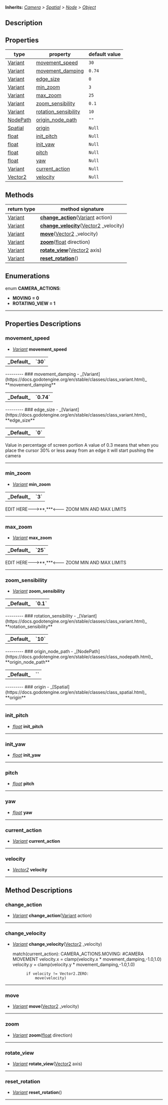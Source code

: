 **Inherits:** _[Camera](https://docs.godotengine.org/en/stable/classes/class_camera.html) > [Spatial](https://docs.godotengine.org/en/stable/classes/class_spatial.html) > [Node](https://docs.godotengine.org/en/stable/classes/class_node.html) > [Object](https://docs.godotengine.org/en/stable/classes/class_object.html)_  
## Description  
  
## Properties 
  
| type | property | default value |  
| ---- | -------- | ------------- |  
| [Variant](https://docs.godotengine.org/en/stable/classes/class_variant.html) | [movement_speed](cameracontroller#movement_speed) | `30` |  
| [Variant](https://docs.godotengine.org/en/stable/classes/class_variant.html) | [movement_damping](cameracontroller#movement_damping) | `0.74` |  
| [Variant](https://docs.godotengine.org/en/stable/classes/class_variant.html) | [edge_size](cameracontroller#edge_size) | `0` |  
| [Variant](https://docs.godotengine.org/en/stable/classes/class_variant.html) | [min_zoom](cameracontroller#min_zoom) | `3` |  
| [Variant](https://docs.godotengine.org/en/stable/classes/class_variant.html) | [max_zoom](cameracontroller#max_zoom) | `25` |  
| [Variant](https://docs.godotengine.org/en/stable/classes/class_variant.html) | [zoom_sensibility](cameracontroller#zoom_sensibility) | `0.1` |  
| [Variant](https://docs.godotengine.org/en/stable/classes/class_variant.html) | [rotation_sensibility](cameracontroller#rotation_sensibility) | `10` |  
| [NodePath](https://docs.godotengine.org/en/stable/classes/class_nodepath.html) | [origin_node_path](cameracontroller#origin_node_path) | `""` |  
| [Spatial](https://docs.godotengine.org/en/stable/classes/class_spatial.html) | [origin](cameracontroller#origin) | `Null` |  
| [float](https://docs.godotengine.org/en/stable/classes/class_float.html) | [init_pitch](cameracontroller#init_pitch) | `Null` |  
| [float](https://docs.godotengine.org/en/stable/classes/class_float.html) | [init_yaw](cameracontroller#init_yaw) | `Null` |  
| [float](https://docs.godotengine.org/en/stable/classes/class_float.html) | [pitch](cameracontroller#pitch) | `Null` |  
| [float](https://docs.godotengine.org/en/stable/classes/class_float.html) | [yaw](cameracontroller#yaw) | `Null` |  
| [Variant](https://docs.godotengine.org/en/stable/classes/class_variant.html) | [current_action](cameracontroller#current_action) | `Null` |  
| [Vector2](https://docs.godotengine.org/en/stable/classes/class_vector2.html) | [velocity](cameracontroller#velocity) | `Null` |  
  
## Methods 
  
| return type | method signature |  
| ----------- | ---------------- |  
| [Variant](https://docs.godotengine.org/en/stable/classes/class_variant.html) | **[change_action](cameracontroller#change_action)**([Variant](https://docs.godotengine.org/en/stable/classes/class_variant.html) action) |  
| [Variant](https://docs.godotengine.org/en/stable/classes/class_variant.html) | **[change_velocity](cameracontroller#change_velocity)**([Vector2](https://docs.godotengine.org/en/stable/classes/class_vector2.html) _velocity) |  
| [Variant](https://docs.godotengine.org/en/stable/classes/class_variant.html) | **[move](cameracontroller#move)**([Vector2](https://docs.godotengine.org/en/stable/classes/class_vector2.html) _velocity) |  
| [Variant](https://docs.godotengine.org/en/stable/classes/class_variant.html) | **[zoom](cameracontroller#zoom)**([float](https://docs.godotengine.org/en/stable/classes/class_float.html) direction) |  
| [Variant](https://docs.godotengine.org/en/stable/classes/class_variant.html) | **[rotate_view](cameracontroller#rotate_view)**([Vector2](https://docs.godotengine.org/en/stable/classes/class_vector2.html) axis) |  
| [Variant](https://docs.godotengine.org/en/stable/classes/class_variant.html) | **[reset_rotation](cameracontroller#reset_rotation)**() |  
  
## Enumerations  
  
  
enum **CAMERA_ACTIONS**: 
  
- **MOVING = 0**  
- **ROTATING_VIEW = 1**  
---------
  
## Properties Descriptions  
  
### movement_speed 
- _[Variant](https://docs.godotengine.org/en/stable/classes/class_variant.html)_ **movement_speed**  
  
<table><tbody>  
<tr> <th>_Default_</th> <th>`30`</th> </tr>  
</tbody></table>  
---------
### movement_damping 
- _[Variant](https://docs.godotengine.org/en/stable/classes/class_variant.html)_ **movement_damping**  
  
<table><tbody>  
<tr> <th>_Default_</th> <th>`0.74`</th> </tr>  
</tbody></table>  
---------
### edge_size 
- _[Variant](https://docs.godotengine.org/en/stable/classes/class_variant.html)_ **edge_size**  
  
<table><tbody>  
<tr> <th>_Default_</th> <th>`0`</th> </tr>  
</tbody></table>Value in percentage of screen portion
A value of 0.3 means that when you place the cursor 30% or less away from an edge it will start pushing the camera
  
---------
### min_zoom 
- _[Variant](https://docs.godotengine.org/en/stable/classes/class_variant.html)_ **min_zoom**  
  
<table><tbody>  
<tr> <th>_Default_</th> <th>`3`</th> </tr>  
</tbody></table>EDIT HERE--->**,***<--- ZOOM MIN AND MAX LIMITS
  
---------
### max_zoom 
- _[Variant](https://docs.godotengine.org/en/stable/classes/class_variant.html)_ **max_zoom**  
  
<table><tbody>  
<tr> <th>_Default_</th> <th>`25`</th> </tr>  
</tbody></table>EDIT HERE--->**,***<--- ZOOM MIN AND MAX LIMITS
  
---------
### zoom_sensibility 
- _[Variant](https://docs.godotengine.org/en/stable/classes/class_variant.html)_ **zoom_sensibility**  
  
<table><tbody>  
<tr> <th>_Default_</th> <th>`0.1`</th> </tr>  
</tbody></table>  
---------
### rotation_sensibility 
- _[Variant](https://docs.godotengine.org/en/stable/classes/class_variant.html)_ **rotation_sensibility**  
  
<table><tbody>  
<tr> <th>_Default_</th> <th>`10`</th> </tr>  
</tbody></table>  
---------
### origin_node_path 
- _[NodePath](https://docs.godotengine.org/en/stable/classes/class_nodepath.html)_ **origin_node_path**  
  
<table><tbody>  
<tr> <th>_Default_</th> <th>``</th> </tr>  
</tbody></table>  
---------
### origin 
- _[Spatial](https://docs.godotengine.org/en/stable/classes/class_spatial.html)_ **origin**  
  
  
---------
### init_pitch 
- _[float](https://docs.godotengine.org/en/stable/classes/class_float.html)_ **init_pitch**  
  
  
---------
### init_yaw 
- _[float](https://docs.godotengine.org/en/stable/classes/class_float.html)_ **init_yaw**  
  
  
---------
### pitch 
- _[float](https://docs.godotengine.org/en/stable/classes/class_float.html)_ **pitch**  
  
  
---------
### yaw 
- _[float](https://docs.godotengine.org/en/stable/classes/class_float.html)_ **yaw**  
  
  
---------
### current_action 
- _[Variant](https://docs.godotengine.org/en/stable/classes/class_variant.html)_ **current_action**  
  
  
---------
### velocity 
- _[Vector2](https://docs.godotengine.org/en/stable/classes/class_vector2.html)_ **velocity**  
  
  
---------
## Method Descriptions  
  
### change_action 
- _[Variant](https://docs.godotengine.org/en/stable/classes/class_variant.html)_ **change_action**([Variant](https://docs.godotengine.org/en/stable/classes/class_variant.html) action) 
  
  
---------
### change_velocity 
- _[Variant](https://docs.godotengine.org/en/stable/classes/class_variant.html)_ **change_velocity**([Vector2](https://docs.godotengine.org/en/stable/classes/class_vector2.html) _velocity) 
  
	match(current_action):
		CAMERA_ACTIONS.MOVING:
			#CAMERA MOVEMENT
			velocity.x = clamp(velocity.x * movement_damping,-1.0,1.0)
			velocity.y = clamp(velocity.y * movement_damping,-1.0,1.0)

			if velocity != Vector2.ZERO:
				move(velocity)
  
---------
### move 
- _[Variant](https://docs.godotengine.org/en/stable/classes/class_variant.html)_ **move**([Vector2](https://docs.godotengine.org/en/stable/classes/class_vector2.html) _velocity) 
  
  
---------
### zoom 
- _[Variant](https://docs.godotengine.org/en/stable/classes/class_variant.html)_ **zoom**([float](https://docs.godotengine.org/en/stable/classes/class_float.html) direction) 
  
  
---------
### rotate_view 
- _[Variant](https://docs.godotengine.org/en/stable/classes/class_variant.html)_ **rotate_view**([Vector2](https://docs.godotengine.org/en/stable/classes/class_vector2.html) axis) 
  
  
---------
### reset_rotation 
- _[Variant](https://docs.godotengine.org/en/stable/classes/class_variant.html)_ **reset_rotation**() 
  
  
---------
